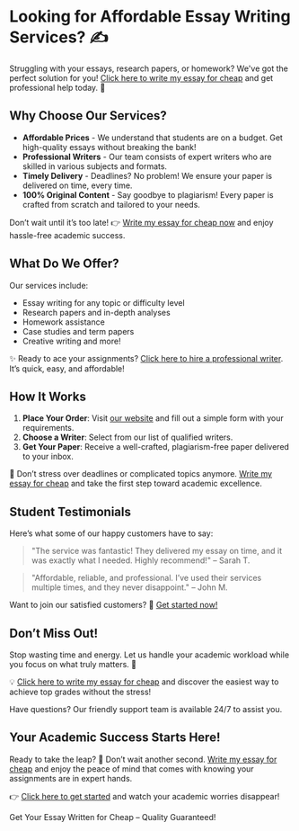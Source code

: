 <h1>Looking for Affordable Essay Writing Services? ✍️</h1>

<p>Struggling with your essays, research papers, or homework? We've got the perfect solution for you! <a href="https://tinyurl.com/topessay?keyword=write+my+essay+for+cheap">Click here to write my essay for cheap</a> and get professional help today. 🤑</p>

<h2>Why Choose Our Services?</h2>
<ul>
  <li><strong>Affordable Prices</strong> - We understand that students are on a budget. Get high-quality essays without breaking the bank!</li>
  <li><strong>Professional Writers</strong> - Our team consists of expert writers who are skilled in various subjects and formats.</li>
  <li><strong>Timely Delivery</strong> - Deadlines? No problem! We ensure your paper is delivered on time, every time.</li>
  <li><strong>100% Original Content</strong> - Say goodbye to plagiarism! Every paper is crafted from scratch and tailored to your needs.</li>
</ul>

<p>Don’t wait until it’s too late! 👉 <a href="https://tinyurl.com/topessay?keyword=write+my+essay+for+cheap">Write my essay for cheap now</a> and enjoy hassle-free academic success.</p>

<h2>What Do We Offer?</h2>
<p>Our services include:</p>
<ul>
  <li>Essay writing for any topic or difficulty level</li>
  <li>Research papers and in-depth analyses</li>
  <li>Homework assistance</li>
  <li>Case studies and term papers</li>
  <li>Creative writing and more!</li>
</ul>

<p>✨ Ready to ace your assignments? <a href="https://tinyurl.com/topessay?keyword=write+my+essay+for+cheap">Click here to hire a professional writer</a>. It’s quick, easy, and affordable!</p>

<h2>How It Works</h2>
<ol>
  <li><strong>Place Your Order</strong>: Visit <a href="https://tinyurl.com/topessay?keyword=write+my+essay+for+cheap">our website</a> and fill out a simple form with your requirements.</li>
  <li><strong>Choose a Writer</strong>: Select from our list of qualified writers.</li>
  <li><strong>Get Your Paper</strong>: Receive a well-crafted, plagiarism-free paper delivered to your inbox.</li>
</ol>

<p>🚀 Don’t stress over deadlines or complicated topics anymore. <a href="https://tinyurl.com/topessay?keyword=write+my+essay+for+cheap">Write my essay for cheap</a> and take the first step toward academic excellence.</p>

<h2>Student Testimonials</h2>
<p>Here’s what some of our happy customers have to say:</p>
<blockquote>
  <p>"The service was fantastic! They delivered my essay on time, and it was exactly what I needed. Highly recommend!" – Sarah T.</p>
</blockquote>
<blockquote>
  <p>"Affordable, reliable, and professional. I’ve used their services multiple times, and they never disappoint." – John M.</p>
</blockquote>

<p>Want to join our satisfied customers? 🌟 <a href="https://tinyurl.com/topessay?keyword=write+my+essay+for+cheap">Get started now!</a></p>

<h2>Don’t Miss Out!</h2>
<p>Stop wasting time and energy. Let us handle your academic workload while you focus on what truly matters. 🌈</p>

<p>💡 <a href="https://tinyurl.com/topessay?keyword=write+my+essay+for+cheap">Click here to write my essay for cheap</a> and discover the easiest way to achieve top grades without the stress!</p>

<p>Have questions? Our friendly support team is available 24/7 to assist you.</p>

<h2>Your Academic Success Starts Here!</h2>
<p>Ready to take the leap? 🚀 Don’t wait another second. <a href="https://tinyurl.com/topessay?keyword=write+my+essay+for+cheap">Write my essay for cheap</a> and enjoy the peace of mind that comes with knowing your assignments are in expert hands.</p>

<p>👉 <a href="https://tinyurl.com/topessay?keyword=write+my+essay+for+cheap">Click here to get started</a> and watch your academic worries disappear!</p>
Get Your Essay Written for Cheap – Quality Guaranteed!
